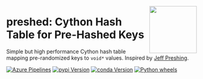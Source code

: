 <a href="https://explosion.ai"><img src="https://explosion.ai/assets/img/logo.svg" width="125" height="125" align="right" /></a>

# preshed: Cython Hash Table for Pre-Hashed Keys

Simple but high performance Cython hash table mapping pre-randomized keys to `void*` values. Inspired by [Jeff Preshing](http://preshing.com/20130107/this-hash-table-is-faster-than-a-judy-array/).

[![Azure Pipelines](https://img.shields.io/azure-devops/build/explosion-ai/public/3.svg?logo=azure-devops&style=flat-square)](https://dev.azure.com/explosion-ai/public/_build?definitionId=3)
[![pypi Version](https://img.shields.io/pypi/v/preshed.svg?style=flat-square)](https://pypi.python.org/pypi/preshed)
[![conda Version](https://img.shields.io/conda/vn/conda-forge/preshed.svg?style=flat-square)](https://anaconda.org/conda-forge/preshed)
[![Python wheels](https://img.shields.io/badge/wheels-%E2%9C%93-4c1.svg?longCache=true&style=flat-square&logo=python&logoColor=white)](https://github.com/explosion/wheelwright/releases)
